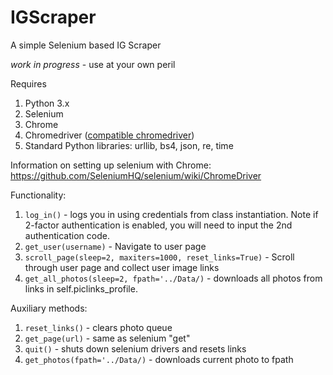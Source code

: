 # IGScraper
A simple Selenium based IG Scraper

*work in progress* - use at your own peril

Requires
1. Python 3.x
2. Selenium
3. Chrome
4. Chromedriver ([compatible chromedriver](https://chromedriver.chromium.org/))
5. Standard Python libraries: urllib, bs4, json, re, time

Information on setting up selenium with Chrome: https://github.com/SeleniumHQ/selenium/wiki/ChromeDriver

Functionality:
1. ``log_in()`` - logs you in using credentials from class instantiation. Note if 2-factor authentication is enabled, you will need to input the 2nd authentication code.
2. ``get_user(username)`` - Navigate to user page
3. ``scroll_page(sleep=2, maxiters=1000, reset_links=True)`` - Scroll through user page and collect user image links
4. ``get_all_photos(sleep=2, fpath='../Data/)`` - downloads all photos from links in self.piclinks_profile.

Auxiliary methods:
1. ``reset_links()`` - clears photo queue
2. ``get_page(url)`` - same as selenium "get"
3. ``quit()`` - shuts down selenium drivers and resets links
4. ``get_photos(fpath='../Data/)`` - downloads current photo to fpath

